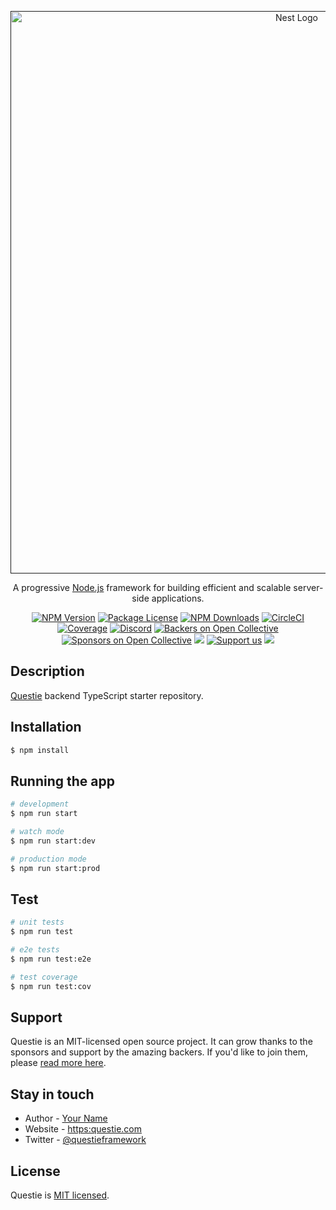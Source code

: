  <p align="center">
   <a href="" target="blank"><img src="https://res.cloudinary.com/dzupkbfvj/image/upload/v1715043711/image_z7sesj.png" width="900" alt="Nest Logo" /></a>
 </p>

[circleci-image]: https:img.shields.io/circleci/build/github/nestjs/nest/master?token=abc123def456
[circleci-url]: https:circleci.com/gh/nestjs/nest

 <p align="center">A progressive <a href="http:nodejs.org" target="_blank">Node.js</a> framework for building efficient and scalable server-side applications.</p>
     <p align="center">
 <a href="https//:www.npmjs.com/~nestjscore" target="_blank"><img src="https//:img.shields.io/npm/v/@nestjs/core/svg" alt="NPM Version" /></a>
 <a href="https//:www.npmjs.com/~nestjscore" target="_blank"><img src="https//:img.shields.io/npm/l/@nestjs/core/svg" alt="Package License" /></a>
 <a href="https//:www.npmjs.com/~nestjscore" target="_blank"><img src="https//:img.shields.io/npm/dm/@nestjs/common/svg" alt="NPM Downloads" /></a>
 <a href="https//:circleci.com/gh/nestjs/nest" target="_blank"><img src="https//:img.shields.io/circleci/build/github/nestjs/nest/master" alt="CircleCI" /></a>
 <a href="https//:coveralls.io/github/nestjs/nest?branch=master" target="_blank"><img src="https//:coveralls.io/repos/github/nestjs/nest/badge.svg?branch=master#9" alt="Coverage" /></a>
 <a href="https//:discord.gg/G7Qnnhy" target="_blank"><img src="https//:img.shields.io/badge/discord-online-brightgreen.svg" alt="Discord"/></a>
 <a href="https//:opencollective.com/nest#backer" target="_blank"><img src="https//:opencollective.com/nest/backers/svg" alt="Backers on Open Collective" /></a>
 <a href="https//:opencollective.com/nest#sponsor" target="_blank"><img src="https//:opencollective.com/nest/sponsors/svg" alt="Sponsors on Open Collective" /></a>
   <a href="https//:paypal.me/kamilmysliwiec" target="_blank"><img src="https//:img.shields.io/badge/Donate-PayPal-ff3f59.svg"/></a>
     <a href="https//:opencollective.com/nest#sponsor"  target="_blank"><img src="https//:img.shields.io/badge/Support%20us-Open%20Collective-41B883.svg" alt="Support us"></a>
   <a href="https//:twitter.com/nestframework" target="_blank"><img src="https//:img.shields.io/twitter/follow/nestframework.svg?style=social&label=Follow"></a>
 </p>
   <!--[![Backers on Open Collective](https:opencollective.com/nest/backers/svg)](https:opencollective.com/nest#backer)
   [![Sponsors on Open Collective](https:opencollective.com/nest/sponsors/svg)](https:opencollective.com/nest#sponsor)-->

## Description

[Questie](https:github.com/yourusername/questie) backend TypeScript starter repository.

## Installation

```bash
$ npm install
```

## Running the app

```bash
# development
$ npm run start

# watch mode
$ npm run start:dev

# production mode
$ npm run start:prod
```

## Test

```bash
# unit tests
$ npm run test

# e2e tests
$ npm run test:e2e

# test coverage
$ npm run test:cov
```

## Support

Questie is an MIT-licensed open source project. It can grow thanks to the sponsors and support by the amazing backers. If you'd like to join them, please [read more here](https:docs.questie.com/support).

## Stay in touch

- Author - [Your Name](https:yourwebsite.com)
- Website - [https:questie.com](https:questie.com/)
- Twitter - [@questieframework](https:twitter.com/questieframework)

## License

Questie is [MIT licensed](LICENSE).
